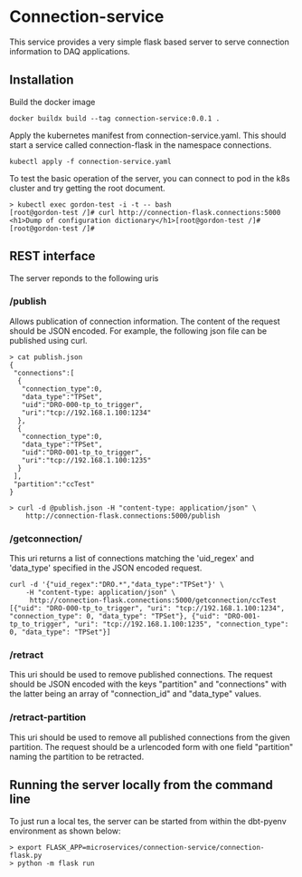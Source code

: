 # Connection-service

 This service provides a very simple flask based
server to serve connection information to DAQ applications.

## Installation

 Build the docker image
```
docker buildx build --tag connection-service:0.0.1 .
```

 Apply the kubernetes manifest from connection-service.yaml. This
 should start a service called connection-flask in the namespace
 connections.

```
kubectl apply -f connection-service.yaml
```

To test the basic operation of the server, you can connect to  pod in the k8s cluster and try getting the root document.

```
> kubectl exec gordon-test -i -t -- bash
[root@gordon-test /]# curl http://connection-flask.connections:5000
<h1>Dump of configuration dictionary</h1>[root@gordon-test /]# 
[root@gordon-test /]#
```

## REST interface

  The server reponds to the following uris

### /publish
 Allows publication of connection information. The content of the
 request should be JSON encoded. For example, the following json file
 can be published using curl.

```
> cat publish.json
{
 "connections":[
  {
   "connection_type":0,
   "data_type":"TPSet",
   "uid":"DRO-000-tp_to_trigger",
   "uri":"tcp://192.168.1.100:1234"
  },
  {
   "connection_type":0,
   "data_type":"TPSet",
   "uid":"DRO-001-tp_to_trigger",
   "uri":"tcp://192.168.1.100:1235"
  }
 ],
 "partition":"ccTest"
}

> curl -d @publish.json -H "content-type: application/json" \
    http://connection-flask.connections:5000/publish
```

### /getconnection/<partition> 
This uri returns a list of connections matching the 'uid_regex' and
'data_type' specified in the JSON encoded request.

```
curl -d '{"uid_regex":"DRO.*","data_type":"TPSet"}' \
    -H "content-type: application/json" \
     http://connection-flask.connections:5000/getconnection/ccTest
[{"uid": "DRO-000-tp_to_trigger", "uri": "tcp://192.168.1.100:1234", "connection_type": 0, "data_type": "TPSet"}, {"uid": "DRO-001-tp_to_trigger", "uri": "tcp://192.168.1.100:1235", "connection_type": 0, "data_type": "TPSet"}]
```


### /retract
This uri should be used to remove published connections. The request should be JSON encoded with the keys "partition" and "connections" with the latter being an array of "connection_id" and "data_type" values.


### /retract-partition
This uri should be used to remove all published connections from the
given partition. The request should be a urlencoded form with one field "partition" naming the partition to be retracted.

## Running the server locally from the command line
 To just run a local tes, the server can be started from within the dbt-pyenv environment as shown below:
 ```
 > export FLASK_APP=microservices/connection-service/connection-flask.py
 > python -m flask run
 ```
 
